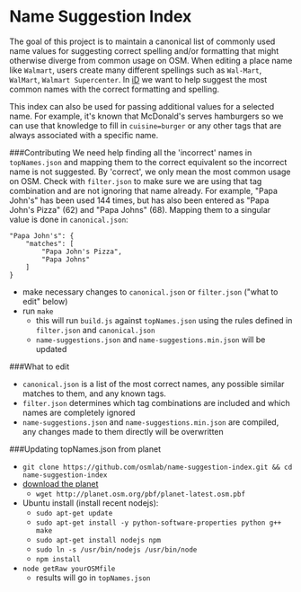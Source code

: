 # Name Suggestion Index

The goal of this project is to maintain a canonical list of commonly used name 
values for suggesting correct spelling and/or formatting that might otherwise 
diverge from common usage on OSM. When editing a place name like `Walmart`, users 
create many different spellings such as `Wal-Mart`, `WalMart`, `Walmart Supercenter`. 
In [iD](http://github.com/systemed/iD) we want to help suggest the most common names 
with the correct formatting and spelling.

This index can also be used for passing additional values for a selected name. 
For example, it's known that McDonald's serves hamburgers so we can use that knowledge to
fill in `cuisine=burger` or any other tags that are always associated with a specific name.

###Contributing
We need help finding all the 'incorrect' names in `topNames.json` and mapping them to the 
correct equivalent so the incorrect name is not suggested. By 'correct', we only mean 
the most common usage on OSM. Check with `filter.json` to make sure we are using that 
tag combination and are not ignoring that name already. For example, "Papa John's" has 
been used 144 times, but has also been entered as "Papa John's Pizza" (62) and 
"Papa Johns" (68). Mapping them to a singular value is done in `canonical.json`:

    "Papa John's": {
        "matches": [
            "Papa John's Pizza",
            "Papa Johns"
        ]
    }

- make necessary changes to `canonical.json` or `filter.json` ("what to edit" below)
- run `make`
    - this will run `build.js` against `topNames.json` using the rules defined in `filter.json` 
    and `canonical.json`
    - `name-suggestions.json` and `name-suggestions.min.json` will be updated

###What to edit
- `canonical.json` is a list of the most correct names, any possible similar matches 
to them, and any known tags.
- `filter.json` determines which tag combinations are included and which names are 
completely ignored
- `name-suggestions.json` and `name-suggestions.min.json` are compiled, any changes made to them 
directly will be overwritten

###Updating topNames.json from planet
- `git clone https://github.com/osmlab/name-suggestion-index.git && cd name-suggestion-index`
- [download the planet](http://planet.osm.org/pbf/)
    - `wget http://planet.osm.org/pbf/planet-latest.osm.pbf`
- Ubuntu install (install recent nodejs):
    - `sudo apt-get update`
    - `sudo apt-get install -y python-software-properties python g++ make`
    - `sudo apt-get install nodejs npm`
    - `sudo ln -s /usr/bin/nodejs /usr/bin/node`
    - `npm install`
- `node getRaw yourOSMfile`
    - results will go in `topNames.json`
